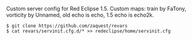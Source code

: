 Custom server config for Red Eclipse 1.5.
Custom maps: train by FaTony, vorticity by Unnamed, old echo is echo, 1.5 echo is echo2k.

```
$ git clone https://github.com/zaquest/revars
$ cat revars/servinit.cfg.d/* >> redeclipse/home/servinit.cfg
```
